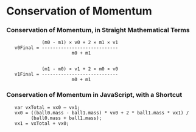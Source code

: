 # Conservation of Momentum

### Conservation of Momentum, in Straight Mathematical Terms
             
```
             (m0 - m1) × v0 + 2 × m1 × v1
   v0Final = ----------------------------
                        m0 + m1


             (m1 - m0) × v1 + 2 × m0 × v0
   v1Final = ----------------------------
                        m0 + m1
```

### Conservation of Momentum in JavaScript, with a Shortcut
   
```
   var vxTotal = vx0 – vx1;
   vx0 = ((ball0.mass - ball1.mass) * vx0 + 2 * ball1.mass * vx1) /
         (ball0.mass + ball1.mass);
   vx1 = vxTotal + vx0;
```